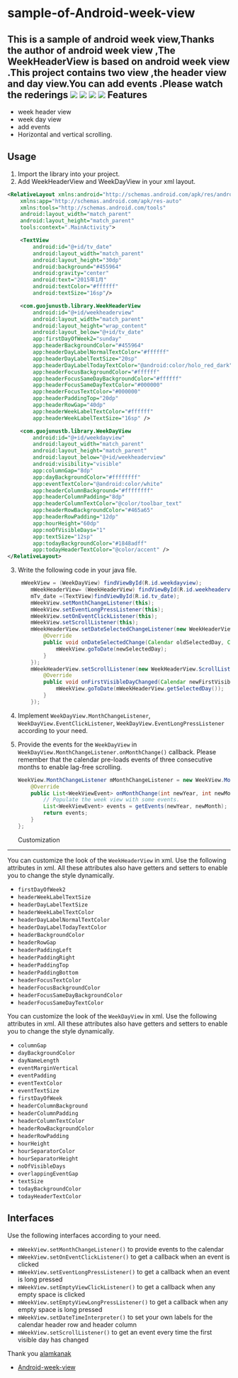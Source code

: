 # sample-of-Android-week-view
This is a sample of android week view,Thanks the author of android week view ,The WeekHeaderView is based on android week view .This project contains two view ,the header view and day view.You can add events .Please watch the rederings
![](images/screen_shot1.gif)
![](images/screen_shot2.gif)
![](images/screen_shot3.gif)
![](images/screen_shot4.gif)
Features
------------
* week header view
* week day view 
* add events
* Horizontal and vertical scrolling.

Usage
---------
1. Import the library into your project.
2. Add WeekHeaderView and WeekDayView in your xml layout.
```xml
<RelativeLayout xmlns:android="http://schemas.android.com/apk/res/android"
    xmlns:app="http://schemas.android.com/apk/res-auto"
    xmlns:tools="http://schemas.android.com/tools"
    android:layout_width="match_parent"
    android:layout_height="match_parent"
    tools:context=".MainActivity">

    <TextView
        android:id="@+id/tv_date"
        android:layout_width="match_parent"
        android:layout_height="30dp"
        android:background="#455964"
        android:gravity="center"
        android:text="2015年1月"
        android:textColor="#ffffff"
        android:textSize="16sp"/>

    <com.guojunustb.library.WeekHeaderView
        android:id="@+id/weekheaderview"
        android:layout_width="match_parent"
        android:layout_height="wrap_content"
        android:layout_below="@+id/tv_date"
        app:firstDayOfWeek2="sunday"
        app:headerBackgroundColor="#455964"
        app:headerDayLabelNormalTextColor="#ffffff"
        app:headerDayLabelTextSize="20sp"
        app:headerDayLabelTodayTextColor="@android:color/holo_red_dark"
        app:headerFocusBackgroundColor="#ffffff"
        app:headerFocusSameDayBackgroundColor="#ffffff"
        app:headerFocusSameDayTextColor="#000000"
        app:headerFocusTextColor="#000000"
        app:headerPaddingTop="20dp"
        app:headerRowGap="40dp"
        app:headerWeekLabelTextColor="#ffffff"
        app:headerWeekLabelTextSize="16sp" />

    <com.guojunustb.library.WeekDayView
        android:id="@+id/weekdayview"
        android:layout_width="match_parent"
        android:layout_height="match_parent"
        android:layout_below="@+id/weekheaderview"
        android:visibility="visible"
        app:columnGap="8dp"
        app:dayBackgroundColor="#ffffffff"
        app:eventTextColor="@android:color/white"
        app:headerColumnBackground="#ffffffff"
        app:headerColumnPadding="8dp"
        app:headerColumnTextColor="@color/toolbar_text"
        app:headerRowBackgroundColor="#465a65"
        app:headerRowPadding="12dp"
        app:hourHeight="60dp"
        app:noOfVisibleDays="1"
        app:textSize="12sp"
        app:todayBackgroundColor="#1848adff"
        app:todayHeaderTextColor="@color/accent" />
</RelativeLayout>
```
3. Write the following code in your java file.

    ```java
     mWeekView = (WeekDayView) findViewById(R.id.weekdayview);
        mWeekHeaderView= (WeekHeaderView) findViewById(R.id.weekheaderview);
        mTv_date =(TextView)findViewById(R.id.tv_date);
        mWeekView.setMonthChangeListener(this);
        mWeekView.setEventLongPressListener(this);
        mWeekView.setOnEventClickListener(this);
        mWeekView.setScrollListener(this);
        mWeekHeaderView.setDateSelectedChangeListener(new WeekHeaderView.DateSelectedChangeListener() {
            @Override
            public void onDateSelectedChange(Calendar oldSelectedDay, Calendar newSelectedDay) {
                mWeekView.goToDate(newSelectedDay);
            }
        });
        mWeekHeaderView.setScrollListener(new WeekHeaderView.ScrollListener() {
            @Override
            public void onFirstVisibleDayChanged(Calendar newFirstVisibleDay, Calendar oldFirstVisibleDay) {
                mWeekView.goToDate(mWeekHeaderView.getSelectedDay());
            }
        });
    ```
4. Implement `WeekDayView.MonthChangeListener`, `WeekDayView.EventClickListener`, `WeekDayView.EventLongPressListener` according to your need.

5. Provide the events for the `WeekDayView` in `WeekDayView.MonthChangeListener.onMonthChange()` callback. Please remember that the calendar pre-loads events of three consecutive months to enable lag-free scrolling.

    ```java
    WeekView.MonthChangeListener mMonthChangeListener = new WeekView.MonthChangeListener() {
        @Override
        public List<WeekViewEvent> onMonthChange(int newYear, int newMonth) {
            // Populate the week view with some events.
            List<WeekViewEvent> events = getEvents(newYear, newMonth);
            return events;
        }
    };
    ```
    Customization
-------------------

You can customize the look of the `WeekHeaderView` in xml. Use the following attributes in xml. All these attributes also have getters and setters to enable you to change the style dynamically.

- `firstDayOfWeek2`
- `headerWeekLabelTextSize`
- `headerDayLabelTextSize`
- `headerWeekLabelTextColor`
- `headerDayLabelNormalTextColor`
- `headerDayLabelTodayTextColor`
- `headerBackgroundColor`
- `headerRowGap`
- `headerPaddingLeft`
- `headerPaddingRight`
- `headerPaddingTop`
- `headerPaddingBottom`
- `headerFocusTextColor`
- `headerFocusBackgroundColor`
- `headerFocusSameDayBackgroundColor`
- `headerFocusSameDayTextColor`

You can customize the look of the `WeekDayView` in xml. Use the following attributes in xml. All these attributes also have getters and setters to enable you to change the style dynamically.

- `columnGap`
- `dayBackgroundColor`
- `dayNameLength`
- `eventMarginVertical`
- `eventPadding`
- `eventTextColor`
- `eventTextSize`
- `firstDayOfWeek`
- `headerColumnBackground`
- `headerColumnPadding`
- `headerColumnTextColor`
- `headerRowBackgroundColor`
- `headerRowPadding`
- `hourHeight`
- `hourSeparatorColor`
- `hourSeparatorHeight`
- `noOfVisibleDays`
- `overlappingEventGap`
- `textSize`
- `todayBackgroundColor`
- `todayHeaderTextColor`

Interfaces
----------

Use the following interfaces according to your need.

- `mWeekView.setMonthChangeListener()` to provide events to the calendar
- `mWeekView.setOnEventClickListener()` to get a callback when an event is clicked
- `mWeekView.setEventLongPressListener()` to get a callback when an event is long pressed
- `mWeekView.setEmptyViewClickListener()` to get a callback when any empty space is clicked
- `mWeekView.setEmptyViewLongPressListener()` to get a callback when any empty space is long pressed
- `mWeekView.setDateTimeInterpreter()` to set your own labels for the calendar header row and header column
- `mWeekView.setScrollListener()` to get an event every time the first visible day has changed

Thank you [alamkanak](https://github.com/alamkanak)
* [Android-week-view](https://github.com/alamkanak/Android-Week-View)
